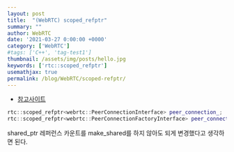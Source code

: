 ```yaml
---
layout: post
title:  "(WebRTC) scoped_refptr"
summary: ""
author: WebRTC
date: '2021-03-27 0:00:00 +0000'
category: ['WebRTC']
#tags: ['C++', 'tag-test1']
thumbnail: /assets/img/posts/hello.jpg
keywords: ['rtc::scoped_refptr']
usemathjax: true
permalink: /blog/WebRTC/scoped-refptr/
---
```


* [참고사이트](https://dydtjr1128.github.io/chromium/2019/07/04/Chromium-base-scoped_refptr.html)

```cpp
rtc::scoped_refptr<webrtc::PeerConnectionInterface> peer_connection_;
rtc::scoped_refptr<webrtc::PeerConnectionFactoryInterface> peer_connection_factory_;
```

shared_ptr 레퍼런스 카운트를 make_shared를 하지 않아도 되게 변경했다고 생각하면 된다.